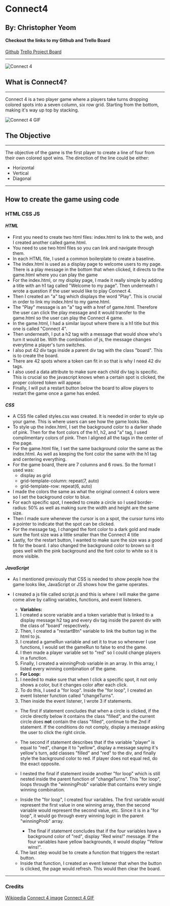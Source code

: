 # Connect4

## By: Christopher Yeom

#### Checkout the links to my Github and Trello Board

[Github](https://github.com/Cyeom97/ConnectFour_Game)
[Trello Project Board](https://trello.com/invite/b/s9xkhMOw/f2959833df3fe380ad04f3c84578a531/christopher-yeom-connect4)

---

![Connect 4](https://encrypted-tbn0.gstatic.com/images?q=tbn:ANd9GcTGaiAwhEY1OPOR-4azXRQVLdszBRXpr10BCw&usqp=CAU)

## **What is Connect4?**

---

Connect 4 is a two player game where a players take turns dropping colored spots into a seven column, six row grid. Starting from the bottom, making it's way up top by stacking.

![Connect 4 GIF](https://user-images.githubusercontent.com/39765499/56462040-26ef7080-63b4-11e9-8f5a-7f0b4dec216d.gif)

## **The Objective**

---

The objective of the game is the first player to create a line of four from their own colored spot wins. The direction of the line could be either:

- Horizontal
- Vertical
- Diagonal

---

## **How to create the game using code**

### HTML CSS JS

#### _HTML_

- First you need to create two html files: index.html to link to the web, and I created another called game.html.
- You need to use two html files so you can link and navigate through them.
- In each HTML file, I used a common boilerplate to create a baseline.
- The index.html is used as a display page to welcome users to my page. There is a play message in the bottom that when clicked, it directs to the game.html where you can play the game
- For the index.html, or my display page, I made it really simple by adding a title with an h1 tag called "Welcome to my page". Then underneath I wrote a question if the user would like to play Connect 4.
- Then I created an "a" tag which displays the word "Play". This is crucial in order to link my index.html to my game.html.
- The "Play" message is an "a" tag with a href of game.html. Therefore the user can click the play message and it would transfer to the game.html so the user can play the Connect 4 game.
- In the game.html, I had a similar layout where there is a h1 title but this one is called "Connect 4".
- Then underneath, I put a h2 tag with a message that would show who's turn it would be. With the combination of js, the message changes everytime a player's turn switches.
- I also put 42 div tags inside a parent div tag with the class "board". This is to create the board.
- There are 42 spots where a token can fit in so that is why I need 42 div tags.
- I also used a data attribute to make sure each child div tag is specific. This is crucial so the javascript knows when a certain spot is clicked, the proper colored token will appear.
- Finally, I will put a restart button below the board to allow players to restart the game once a game has ended.

#### _CSS_

- A CSS file called styles.css was created. It is needed in order to style up your game. This is where users can see how the game looks like.
- To style up the index.html, I set the background color to a darker shade of pink. Then for the font colors of the h1, h2, and "a" tag, I used complimentary colors of pink. Then I aligned all the tags in the center of the page.
- For the game.html file, I set the same background color the same as the index.html. As well as keeping the font color the same with the h1 tag and centering everything.
- For the game board, there are 7 columns and 6 rows. So the format I used was:
  - display as grid
  - grid-template-column: repeat(7, auto)
  - grid-template-row: repeat(6, auto)
- I made the colors the same as what the original connect 4 colors were so I set the background color to blue.
- For each specific spot, I needed to create a circle so I used border-radius: 50% as well as making sure the width and height are the same size.
- Then I made sure whenever the cursor is on a spot, the cursor turns into a pointer to indicate that the spot can be clicked.
- For the message tag, I changed the font color to a dark gold and made sure the font size was a little smaller than the Connect 4 title
- Lastly, for the restart button, I wanted to make sure the size was a good fit for the board. I also changed the background color to brown so it goes well with the pink background and the font color to white so it is more visible.

#### _JavaScript_

- As I mentioned previously that CSS is needed to show people how the game looks like, JavaScript or JS shows how the game operates.
- I created a js file called script.js and this is where I will make the game come alive by calling variables, functions, and event listeners.

  - **Variables:**

  1. I created a score variable and a token variable that is linked to a display message h2 tag and every div tag inside the parent div with the class of "board" respectively.
  2. Then, I created a "restartBtn" variable to link the button tag in the html to js.
  3. I created a gameRun variable and set it to true so whenever I use functions, I would set the gameRun to false to end the game.
  4. I then made a player variable set to "red" so I could change players in a function.
  5. Finally, I created a winningProb variable in an array. In this array, I listed every winning combination of the game.

  - **For Loop:**

  1.  I needed to make sure that when I click a specific spot, it not only shows a color, but it changes color after each click.
  2.  To do this, I used a "for loop". Inside the "for loop", I created an event listener function called "changeTurns".
  3.  Then inside the event listener, I wrote 3 if statements.

  - The first if statement concludes that when a circle is clicked, if the circle directly below it contains the class "filled", and the current circle does **not** contain the class "filled", continue to the 2nd if statement. If the conditions do not comply, display a message asking the user to click the right circle.
  - The second if statement describes that if the variable "player" is equal to "red", change it to "yellow", display a message saying it's yellow's turn, add classes "filled" and "red" to the div, and finally style the background color to red. If player does not equal red, do the exact opposite.
  - I nested the final if statement inside another "for loop" which is still nested inside the parent function of "changeTurns". This "for loop", loops through the "winningProb" variable that contains every single winning combination.

  - Inside the "for loop", I created four variables. The first variable would represent the first value in one winning array, then the second variable would represent the second value, etc. Since it is in a "for loop", it would go through every winning logic in the parent "winningProb" array.
    - The final if statement concludes that if the four variables have a background color of "red", display "Red wins!" message. If the four variables have yellow backgrounds, it would display "Yellow wins!".

  4.  The last step would be to create a function that triggers the restart button.

  - Inside that function, I created an event listener that when the button is clicked, the page would refresh. This would then clear the board.

---

### Credits

[Wikipedia](https://en.wikipedia.org/wiki/Connect_Four)
[Connect 4 image](https://encrypted-tbn0.gstatic.com/images?q=tbn:ANd9GcTGaiAwhEY1OPOR-4azXRQVLdszBRXpr10BCw&usqp=CAU)
[Connect 4 GIF](https://user-images.githubusercontent.com/39765499/56462040-26ef7080-63b4-11e9-8f5a-7f0b4dec216d.gif)
